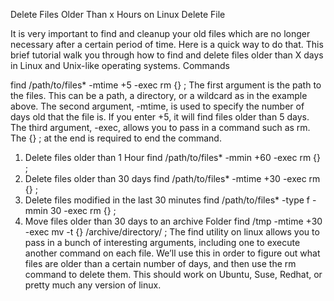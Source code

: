Delete Files Older Than x Hours on Linux
Delete File

It is very important to find and cleanup your old files which are no longer necessary after a certain period of time. Here is a quick way to do that. This brief tutorial walk you through how to find and delete files older than X days in Linux and Unix-like operating systems. Commands

find /path/to/files* -mtime +5 -exec rm {} \;
The first argument is the path to the files. This can be a path, a directory, or a wildcard as in the example above. The second argument, -mtime, is used to specify the number of days old that the file is. If you enter +5, it will find files older than 5 days. The third argument, -exec, allows you to pass in a command such as rm. The {} ; at the end is required to end the command.

1. Delete files older than 1 Hour
find /path/to/files* -mmin +60 -exec rm {} \;
2. Delete files older than 30 days
find /path/to/files* -mtime +30 -exec rm {} \;
3. Delete files modified in the last 30 minutes
find /path/to/files* -type f -mmin 30 -exec rm {} \;
4. Move files older than 30 days to an archive Folder
find /tmp -mtime +30 -exec mv -t {} /archive/directory/ \;
The find utility on linux allows you to pass in a bunch of interesting arguments, including one to execute another command on each file. We’ll use this in order to figure out what files are older than a certain number of days, and then use the rm command to delete them. This should work on Ubuntu, Suse, Redhat, or pretty much any version of linux.

